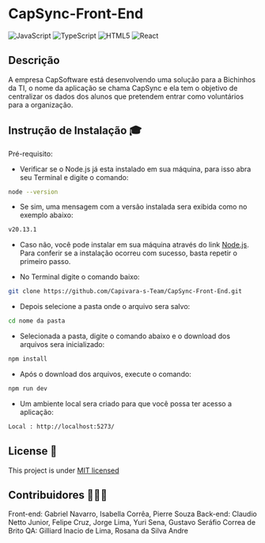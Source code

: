 
# CapSync-Front-End
![JavaScript](https://img.shields.io/badge/javascript-%23323330.svg?style=for-the-badge&logo=javascript&logoColor=%23F7DF1E)
![TypeScript](https://img.shields.io/badge/typescript-%23007ACC.svg?style=for-the-badge&logo=typescript&logoColor=white)
![HTML5](https://img.shields.io/badge/html5-%23E34F26.svg?style=for-the-badge&logo=html5&logoColor=white)
![React](https://img.shields.io/badge/react-%2320232a.svg?style=for-the-badge&logo=react&logoColor=%2361DAFB)

## Descrição 
A empresa CapSoftware está desenvolvendo uma solução para a Bichinhos da TI, o nome da aplicação se chama CapSync e ela tem o objetivo de centralizar os dados dos alunos que pretendem entrar como voluntários para a organização.

## Instrução de Instalação 🎓
Pré-requisito:
- Verificar se o Node.js já esta instalado em sua máquina, para isso abra seu Terminal e digite o comando:
```bash
node --version
```
- Se sim, uma mensagem com a versão instalada sera exibida como no exemplo abaixo:
```bash
v20.13.1
```
- Caso não, você pode instalar em sua máquina através do link [Node.js](https://nodejs.org/en). Para conferir se a instalação ocorreu com sucesso, basta repetir o primeiro passo.

- No Terminal digite o comando baixo:
```bash
git clone https://github.com/Capivara-s-Team/CapSync-Front-End.git
```
- Depois selecione a pasta onde o arquivo sera salvo:
```bash
cd nome da pasta
```
- Selecionada a pasta, digite o comando abaixo e o download dos arquivos sera inicializado:
```bash
npm install
```
- Após o download dos arquivos, execute o comando:
```bash
npm run dev
```
- Um ambiente local sera criado para que você possa ter acesso a aplicação:
```bash
Local : http://localhost:5273/
```

## License 📃
This project is under [MIT licensed](./LICENSE)

## Contribuidores 🙎🏻‍♂️
Front-end: Gabriel Navarro, Isabella Corrêa, Pierre Souza
Back-end: Claudio Netto Junior, Felipe Cruz, Jorge Lima, Yuri Sena, Gustavo Seráfio Correa de Brito
QA: Gilliard Inacio de Lima, Rosana da Silva Andre




